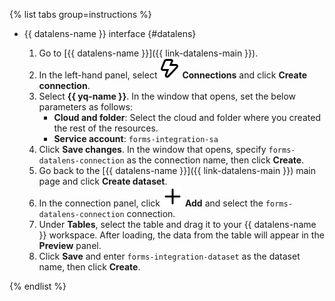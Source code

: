 {% list tabs group=instructions %}

- {{ datalens-name }} interface {#datalens}

  1. Go to [{{ datalens-name }}]({{ link-datalens-main }}).
  1. In the left-hand panel, select ![image](../../_assets/console-icons/thunderbolt.svg) **Connections** and click **Create connection**.
  1. Select **{{ yq-name }}**. In the window that opens, set the below parameters as follows:
      * **Cloud and folder**: Select the cloud and folder where you created the rest of the resources.
      * **Service account**: `forms-integration-sa`
  1. Click **Save changes**. In the window that opens, specify `forms-datalens-connection` as the connection name, then click **Create**.
  1. Go back to the [{{ datalens-name }}]({{ link-datalens-main }}) main page and click **Create dataset**.
  1. In the connection panel, click ![icon](../../_assets/console-icons/plus.svg) **Add** and select the `forms-datalens-connection` connection.
  1. Under **Tables**, select the table and drag it to your {{ datalens-name }} workspace.
      After loading, the data from the table will appear in the **Preview** panel.
  1. Click **Save** and enter `forms-integration-dataset` as the dataset name, then click **Create**.

{% endlist %}
